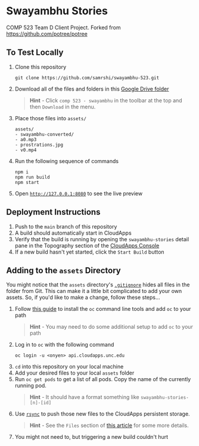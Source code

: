 # Swayambhu Stories

COMP 523 Team D Client Project. Forked from https://github.com/potree/potree

## To Test Locally
1. Clone this repository
   ```
   git clone https://github.com/samrshi/swayambhu-523.git
   ```
2. Download all of the files and folders in this [Google Drive folder](https://drive.google.com/drive/folders/14X5wysWBXZyDzytmhLj998Q-qI3BdXTS?usp=sharing)
   > **Hint** - 
   > Click `comp 523 - swayambhu` in the toolbar at the top and then `Download` in the menu.
3. Place those files into `assets/`
   ```
   assets/
   - swayambhu-converted/
   - a0.mp3
   - prostrations.jpg
   - v0.mp4
   ```
4. Run the following sequence of commands
   ```
   npm i
   npm run build
   npm start
   ```
5. Open [`http://127.0.0.1:8080`](http://127.0.0.1:8080) to see the live preview

## Deployment Instructions
1. Push to the `main` branch of this repository
2. A build should automatically start in CloudApps
3. Verify that the build is running by opening the `swayambhu-stories` detail pane in the Topography section of the [CloudApps Console](https://console.apps.cloudapps.unc.edu)
4. If a new build hasn't yet started, click the `Start Build` button

## Adding to the `assets` Directory
You might notice that the `assets` directory's [`.gitignore`](./assets/.gitignore) hides all files in the folder from Git. This can make it a little bit complicated to add your own assets. So, if you'd like to make a change, follow these steps...

1. Follow [this guide](https://uncch.service-now.com/sp?id=kb_article_view&sysparm_article=KB0011218&sys_kb_id=29774cbedb90f01070551ffa68961958) to install the `oc` command line tools and add `oc` to your path
   > **Hint** - You may need to do some additional setup to add `oc` to your path
2. Log in to `oc` with the following command
   ```
   oc login -u <onyen> api.cloudapps.unc.edu
   ```
3. `cd` into this repository on your local machine
4. Add your desired files to your local `assets` folder
5. Run `oc get pods` to get a list of all pods. Copy the name of the currently running pod.
   > **Hint** - It should have a format something like `swayambhu-stories-[n]-[id]`
7. Use [`rsync`](https://www.digitalocean.com/community/tutorials/how-to-use-rsync-to-sync-local-and-remote-directories) to push those new files to the CloudApps persistent storage.
   > **Hint** - See the `Files` section of [this article](https://help.unc.edu/sp?sys_kb_id=2136cb72db5c341070551ffa6896197b&id=kb_article_view&sysparm_rank=2&sysparm_tsqueryId=e27179f71b1bd55078c43112cd4bcb03) for some more details.
8. You might not need to, but triggering a new build couldn't hurt
